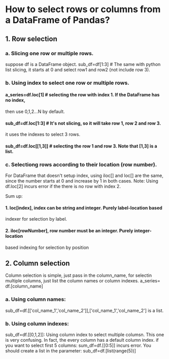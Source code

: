 # How to select rows or columns from a DataFrame of Pandas?
## 1. Row selection
### a. Slicing one row or multiple rows.
suppose df is a DataFrame object. 
sub_df=df[1:3] # The same with python list slicing, it starts at 0 and select
row1 and row2 (not include row 3).
### b. Using index to select one row or multiple rows.
#### a_series=df.loc[1] # selecting the row with index 1. If the DataFrame has no index,
then use 0,1,2...N by default.
#### sub_df=df.loc[1:3] # It's not slicing,  so it will take row 1, row 2 and row 3.
it uses the indexes to select 3 rows.
#### sub_df=df.loc[[1,3]] # selecting the row 1 and row 3. Note that [1,3] is a list.
### c. Selectiong rows according to their location (row number).
For DataFrame that doesn't setup index, using iloc[] and loc[] are the same, since 
the number starts at 0 and increase by 1 in both cases.
Note: Using df.loc[2] incurs error if the there is no row with index 2.

Sum up:
#### 1. loc[index], index can be string and integer. Purely label-location based
indexer for selection by label.
#### 2. iloc[rowNumber], row number must be an integer. Purely integer-location
based indexing for selection by position

## 2. Column selection
Column selection is simple, just pass in the column_name, for selectin multiple 
columns, just list the column names or column indexes.
a_series= df.[column_name]
### a. Using column names: 
sub_df=df.[['col_name_1','col_name_2']],['col_name_1','col_name_2'] is a list.
### b. Using column indexes:
sub_df=df.[[0,1,2]]: Using column index to select multiple columsn.
This one is very confusing. In fact, the every column has a default column index.
if you want to select first 5 columns: sum_df=df.[[0:5]] incurs error.
You should create a list in the parameter: sub_df=df.[list(range(5))]

